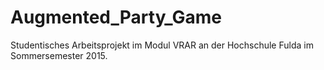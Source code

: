 # Augmented_Party_Game
Studentisches Arbeitsprojekt im Modul VRAR an der Hochschule Fulda im Sommersemester 2015.
